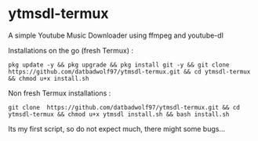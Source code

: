 # ytmsdl-termux
A simple Youtube Music Downloader using ffmpeg and youtube-dl


Installations on the go (fresh Termux) :

`pkg update -y && pkg upgrade && pkg install git -y && git clone https://github.com/datbadwolf97/ytmsdl-termux.git && cd ytmsdl-termux && chmod u+x install.sh`

Non fresh Termux installations :

`git clone  https://github.com/datbadwolf97/ytmsdl-termux.git && cd ytmsdl-termux && chmod u+x ytmsdl install.sh && bash install.sh`

Its my first script, so do not expect much, there might some bugs...
